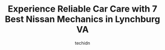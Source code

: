 ---
layout: ampstory
image: https://images.unsplash.com/photo-1494697536454-6f39e2cc972d?ixlib=rb-4.0.3&ixid=MnwxMjA3fDB8MHxwaG90by1wYWdlfHx8fGVufDB8fHx8&auto=format&fit=crop&w=640&h=853&q=80
author: techidn
featured: false
description: Discover the 7 best Nissan Mechanic in Lynchburg VA, USA and ensure your vehicle receives the highest quality of care. These trusted professionals are known for their skill, knowledge, and d
title: Experience Reliable Car Care with 7 Best Nissan Mechanics in Lynchburg VA
cover:
   title: Experience Reliable Car Care with 7 Best Nissan Mechanics in Lynchburg VA
   subtitle: Rickpate
   background: https://images.unsplash.com/photo-1494697536454-6f39e2cc972d?ixlib=rb-4.0.3&ixid=MnwxMjA3fDB8MHxwaG90by1wYWdlfHx8fGVufDB8fHx8&auto=format&fit=crop&w=640&h=853&q=80

pages: 
 - layout: thirds
   top: <h1>#1 Expert Auto Repair</h1>
   bottom: "<p>I have been to Expert Auto Repairs a few times to have various services performed on my car.  Shane has gone above and beyond to make sure my car was fixed correctly and </p>"
   background: https://www.knot35.com/toplist/wp-content/uploads/2023/06/best-nissan-mechanic-1-in-lynchburg-va-1685840110.jpeg
   backgroundblur: true
 - layout: thirds
   top: <h1>#2 Bells Automotive Services, Inc.</h1>
   bottom: "<p>945 Wiggington Rd, Lynchburg, VA 24502, United States</p>"
   background: https://www.knot35.com/toplist/wp-content/uploads/2023/06/best-nissan-mechanic-2-in-lynchburg-va-1685840111.jpeg
   cta:
      link: https://www.knot35.com/toplist/experience-reliable-car-care-with-7-best-nissan-mechanics-in-lynchburg-va/
      text: Experience Reliable Car Care with 7 Best Nissan Mechanics in Lynchburg VA
 - layout: thirds
   top: <h1>#3 Slaytons Automotive</h1>
   bottom: "<p>1959 Fort Ave, Lynchburg, VA 24501, United States</p>"
   background: https://www.knot35.com/toplist/wp-content/uploads/2023/06/best-nissan-mechanic-3-in-lynchburg-va-1685840111.jpeg
   cta:
      link: https://www.knot35.com/toplist/experience-reliable-car-care-with-7-best-nissan-mechanics-in-lynchburg-va/
      text: Experience Reliable Car Care with 7 Best Nissan Mechanics in Lynchburg VA
 - layout: thirds
   top: <h1>#4 Hammersley llc</h1>
   bottom: "<p>2248 Lakeside Dr, Lynchburg, VA 24501, United States</p>"
   background: https://images.unsplash.com/photo-1597773150796-e5c14ebecbf5?ixlib=rb-4.0.3&ixid=MnwxMjA3fDB8MHxwaG90by1wYWdlfHx8fGVufDB8fHx8&auto=format&fit=crop&w=640&h=853&q=80
   cta:
      link: https://www.knot35.com/toplist/experience-reliable-car-care-with-7-best-nissan-mechanics-in-lynchburg-va/
      text: Experience Reliable Car Care with 7 Best Nissan Mechanics in Lynchburg VA
 - layout: thirds
   top: <h1>#5 Lous Auto Repair</h1>
   bottom: "<p>5315 Boonsboro Rd, Lynchburg, VA 24503, United States</p>"
   background: https://images.unsplash.com/photo-1489648022186-8f49310909a0?ixlib=rb-4.0.3&ixid=MnwxMjA3fDB8MHxwaG90by1wYWdlfHx8fGVufDB8fHx8&auto=format&fit=crop&w=640&h=853&q=80
   cta:
      link: https://www.knot35.com/toplist/experience-reliable-car-care-with-7-best-nissan-mechanics-in-lynchburg-va/
      text: Experience Reliable Car Care with 7 Best Nissan Mechanics in Lynchburg VA
 - layout: thirds
   top: <h1>#6 Warrens Auto Repair Services Inc</h1>
   bottom: "<p>139 Mill Ridge Rd, Lynchburg, VA 24502, United States</p>"
   background: https://images.unsplash.com/photo-1531169509526-f8f1fdaa4a67?ixlib=rb-4.0.3&ixid=MnwxMjA3fDB8MHxwaG90by1wYWdlfHx8fGVufDB8fHx8&auto=format&fit=crop&w=640&h=853&q=80
   cta:
      link: https://www.knot35.com/toplist/experience-reliable-car-care-with-7-best-nissan-mechanics-in-lynchburg-va/
      text: Experience Reliable Car Care with 7 Best Nissan Mechanics in Lynchburg VA
 - layout: thirds
   top: <h1>#7 Jays Automotive Repair</h1>
   bottom: "<p>1057 Duke Ln, Lynchburg, VA 24502, United States</p>"
   background: https://images.unsplash.com/photo-1510906594845-bc082582c8cc?ixlib=rb-4.0.3&ixid=MnwxMjA3fDB8MHxwaG90by1wYWdlfHx8fGVufDB8fHx8&auto=format&fit=crop&w=640&h=853&q=80
   cta:
      link: https://www.knot35.com/toplist/experience-reliable-car-care-with-7-best-nissan-mechanics-in-lynchburg-va/
      text: Experience Reliable Car Care with 7 Best Nissan Mechanics in Lynchburg VA
 - layout: thirds
   middle: Continue reading...
   background: https://images.unsplash.com/photo-1549241520-425e3dfc01cb?ixlib=rb-4.0.3&ixid=MnwxMjA3fDB8MHxwaG90by1wYWdlfHx8fGVufDB8fHx8&auto=format&fit=crop&w=640&h=853&q=80
   cta:
      link: https://www.knot35.com/toplist/experience-reliable-car-care-with-7-best-nissan-mechanics-in-lynchburg-va/
      text: Experience Reliable Car Care with 7 Best Nissan Mechanics in Lynchburg VA
      
---